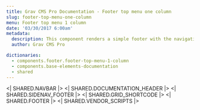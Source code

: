 ```yaml
---
title: Grav CMS Pro Documentation - Footer top menu one column
slug: footer-top-menu-one-column
menu: Footer top menu 1 column
date: '03/30/2017 6:00am'
metadata:
  description: This component renders a simple footer with the navigation menu rendered on its top and followed by a single column for your contents
  author: Grav CMS Pro

dictionaries:
  - components.footer.footer-top-menu-1-column
  - components.base-elements-documentation
  - shared
---
```


<| SHARED.NAVBAR |>
<| SHARED.DOCUMENTATION_HEADER |>
<| SHARED.SIDENAV_FOOTER |>
<| SHARED.GRID_SHORTCODE |>
<| SHARED.FOOTER |>
<| SHARED.VENDOR_SCRIPTS |>
